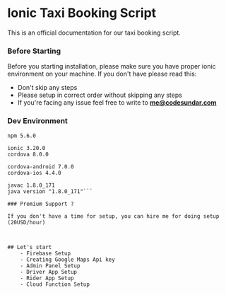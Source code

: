 # Ionic Taxi Booking Script

This is an official documentation for our taxi booking script. 

### Before Starting

Before you starting installation, please make sure you have proper ionic environment on your machine. If you don't have please read this: 

 - Don't skip any steps
 - Please setup in correct order without skipping any steps
 - If you're facing any issue feel free to write to **me@codesundar.com**

### Dev Environment

```node v9.5.0
npm 5.6.0

ionic 3.20.0
cordova 8.0.0

cordova-android 7.0.0
cordova-ios 4.4.0

javac 1.8.0_171
java version "1.8.0_171"```

### Premium Support ?

If you don't have a time for setup, you can hire me for doing setup (20USD/hour)



## Let's start
    - Firebase Setup
    - Creating Google Maps Api key
    - Admin Panel Setup
    - Driver App Setup
    - Rider App Setup
    - Cloud Function Setup
